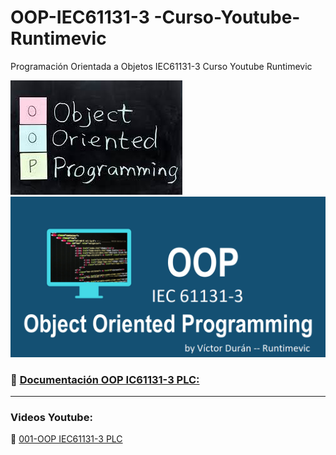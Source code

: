# OOP-IEC61131-3 -Curso-Youtube-Runtimevic

 Programación Orientada a Objetos IEC61131-3 Curso Youtube Runtimevic

![OOP_left](./Assets/OOP.jfif)
![OOP_right](./Assets/oop.png)

### :link: [Documentación OOP IC61131-3 PLC:](https://runtimevic.github.io/OOP-IEC61131-3--Curso-Youtube/)
 
***
### Videos Youtube:
:link: [001-OOP IEC61131-3 PLC](https://www.youtube.com/watch?v=a7eNCefcjGM)


